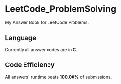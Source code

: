 # LeetCode_ProblemSolving
My Answer Book for LeetCode Problems.

## Language
Currently all answer codes are in **C**.

## Code Efficiency
All answers' runtime beats **100.00%** of submissions.
